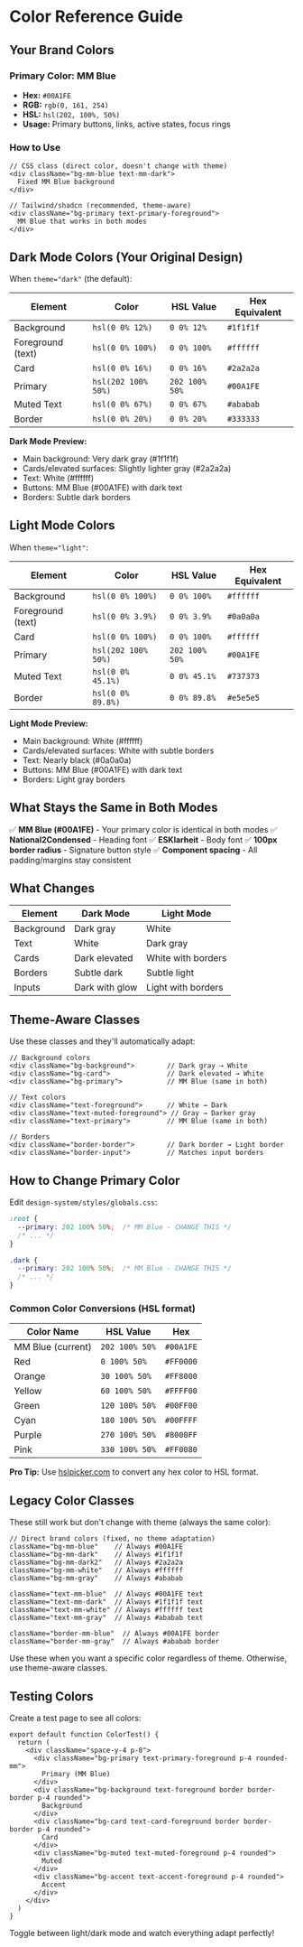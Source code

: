 # Color Reference Guide

## Your Brand Colors

### Primary Color: MM Blue
- **Hex:** `#00A1FE`
- **RGB:** `rgb(0, 161, 254)`
- **HSL:** `hsl(202, 100%, 50%)`
- **Usage:** Primary buttons, links, active states, focus rings

### How to Use

```tsx
// CSS class (direct color, doesn't change with theme)
<div className="bg-mm-blue text-mm-dark">
  Fixed MM Blue background
</div>

// Tailwind/shadcn (recommended, theme-aware)
<div className="bg-primary text-primary-foreground">
  MM Blue that works in both modes
</div>
```

## Dark Mode Colors (Your Original Design)

When `theme="dark"` (the default):

| Element | Color | HSL Value | Hex Equivalent |
|---------|-------|-----------|----------------|
| Background | `hsl(0 0% 12%)` | `0 0% 12%` | `#1f1f1f` |
| Foreground (text) | `hsl(0 0% 100%)` | `0 0% 100%` | `#ffffff` |
| Card | `hsl(0 0% 16%)` | `0 0% 16%` | `#2a2a2a` |
| Primary | `hsl(202 100% 50%)` | `202 100% 50%` | `#00A1FE` |
| Muted Text | `hsl(0 0% 67%)` | `0 0% 67%` | `#ababab` |
| Border | `hsl(0 0% 20%)` | `0 0% 20%` | `#333333` |

**Dark Mode Preview:**
- Main background: Very dark gray (#1f1f1f)
- Cards/elevated surfaces: Slightly lighter gray (#2a2a2a)
- Text: White (#ffffff)
- Buttons: MM Blue (#00A1FE) with dark text
- Borders: Subtle dark borders

## Light Mode Colors

When `theme="light"`:

| Element | Color | HSL Value | Hex Equivalent |
|---------|-------|-----------|----------------|
| Background | `hsl(0 0% 100%)` | `0 0% 100%` | `#ffffff` |
| Foreground (text) | `hsl(0 0% 3.9%)` | `0 0% 3.9%` | `#0a0a0a` |
| Card | `hsl(0 0% 100%)` | `0 0% 100%` | `#ffffff` |
| Primary | `hsl(202 100% 50%)` | `202 100% 50%` | `#00A1FE` |
| Muted Text | `hsl(0 0% 45.1%)` | `0 0% 45.1%` | `#737373` |
| Border | `hsl(0 0% 89.8%)` | `0 0% 89.8%` | `#e5e5e5` |

**Light Mode Preview:**
- Main background: White (#ffffff)
- Cards/elevated surfaces: White with subtle borders
- Text: Nearly black (#0a0a0a)
- Buttons: MM Blue (#00A1FE) with dark text
- Borders: Light gray borders

## What Stays the Same in Both Modes

✅ **MM Blue (#00A1FE)** - Your primary color is identical in both modes
✅ **National2Condensed** - Heading font
✅ **ESKlarheit** - Body font
✅ **100px border radius** - Signature button style
✅ **Component spacing** - All padding/margins stay consistent

## What Changes

| Element | Dark Mode | Light Mode |
|---------|-----------|------------|
| Background | Dark gray | White |
| Text | White | Dark gray |
| Cards | Dark elevated | White with borders |
| Borders | Subtle dark | Subtle light |
| Inputs | Dark with glow | Light with borders |

## Theme-Aware Classes

Use these classes and they'll automatically adapt:

```tsx
// Background colors
<div className="bg-background">        // Dark gray → White
<div className="bg-card">              // Dark elevated → White
<div className="bg-primary">           // MM Blue (same in both)

// Text colors
<div className="text-foreground">      // White → Dark
<div className="text-muted-foreground"> // Gray → Darker gray
<div className="text-primary">         // MM Blue (same in both)

// Borders
<div className="border-border">        // Dark border → Light border
<div className="border-input">         // Matches input borders
```

## How to Change Primary Color

Edit `design-system/styles/globals.css`:

```css
:root {
  --primary: 202 100% 50%;  /* MM Blue - CHANGE THIS */
  /* ... */
}

.dark {
  --primary: 202 100% 50%;  /* MM Blue - CHANGE THIS */
  /* ... */
}
```

### Common Color Conversions (HSL format)

| Color Name | HSL Value | Hex |
|------------|-----------|-----|
| MM Blue (current) | `202 100% 50%` | `#00A1FE` |
| Red | `0 100% 50%` | `#FF0000` |
| Orange | `30 100% 50%` | `#FF8000` |
| Yellow | `60 100% 50%` | `#FFFF00` |
| Green | `120 100% 50%` | `#00FF00` |
| Cyan | `180 100% 50%` | `#00FFFF` |
| Purple | `270 100% 50%` | `#8000FF` |
| Pink | `330 100% 50%` | `#FF0080` |

**Pro Tip:** Use [hslpicker.com](https://hslpicker.com) to convert any hex color to HSL format.

## Legacy Color Classes

These still work but don't change with theme (always the same color):

```tsx
// Direct brand colors (fixed, no theme adaptation)
className="bg-mm-blue"    // Always #00A1FE
className="bg-mm-dark"    // Always #1f1f1f
className="bg-mm-dark2"   // Always #2a2a2a
className="bg-mm-white"   // Always #ffffff
className="bg-mm-gray"    // Always #ababab

className="text-mm-blue"  // Always #00A1FE text
className="text-mm-dark"  // Always #1f1f1f text
className="text-mm-white" // Always #ffffff text
className="text-mm-gray"  // Always #ababab text

className="border-mm-blue"  // Always #00A1FE border
className="border-mm-gray"  // Always #ababab border
```

Use these when you want a specific color regardless of theme. Otherwise, use theme-aware classes.

## Testing Colors

Create a test page to see all colors:

```tsx
export default function ColorTest() {
  return (
    <div className="space-y-4 p-8">
      <div className="bg-primary text-primary-foreground p-4 rounded-mm">
        Primary (MM Blue)
      </div>
      <div className="bg-background text-foreground border border-border p-4 rounded">
        Background
      </div>
      <div className="bg-card text-card-foreground border border-border p-4 rounded">
        Card
      </div>
      <div className="bg-muted text-muted-foreground p-4 rounded">
        Muted
      </div>
      <div className="bg-accent text-accent-foreground p-4 rounded">
        Accent
      </div>
    </div>
  )
}
```

Toggle between light/dark mode and watch everything adapt perfectly!
